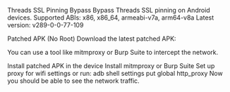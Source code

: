 Threads SSL Pinning Bypass
Bypass Threads SSL pinning on Android devices.
Supported ABIs: x86, x86_64, armeabi-v7a, arm64-v8a
Latest version: v289-0-0-77-109

Patched APK (No Root)
Download the latest patched APK:



You can use a tool like mitmproxy or Burp Suite to intercept the network.

Install patched APK in the device
Install mitmproxy or Burp Suite
Set up proxy for wifi settings or run: adb shell settings put global http_proxy <proxy>
Now you should be able to see the network traffic.
